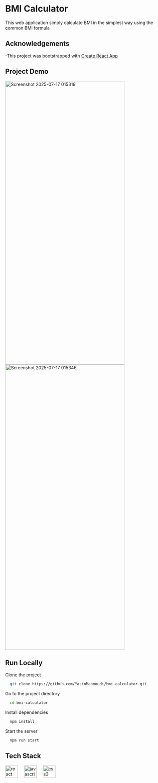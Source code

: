 
# BMI Calculator

This web application simply calculate BMI in the simplest way using the common BMI formula


## Acknowledgements

 -This project was bootstrapped with  [Create React App](https://github.com/facebook/create-react-app)


## Project Demo

<img width="380" height="905" alt="Screenshot 2025-07-17 015319" src="https://github.com/user-attachments/assets/7cff093d-bdaf-4664-b313-1c8d392a8946" />
<img width="380" height="912" alt="Screenshot 2025-07-17 015346" src="https://github.com/user-attachments/assets/e167d132-859d-478d-b053-3f9bc8c5fbc8" />



## Run Locally

Clone the project

```bash
  git clone https://github.com/YasinMahmoudi/bmi-calculator.git
```

Go to the project directory

```bash
  cd bmi-calculator
```

Install dependencies

```bash
  npm install
```

Start the server

```bash
  npm run start
```


## Tech Stack

<div align="left">
  <img src="https://cdn.jsdelivr.net/gh/devicons/devicon/icons/react/react-original.svg" height="40" alt="react logo"  />
  <img width="12" />
  <img src="https://cdn.jsdelivr.net/gh/devicons/devicon/icons/javascript/javascript-original.svg" height="40" alt="javascript logo"  />
  <img width="12" />
  <img src="https://cdn.jsdelivr.net/gh/devicons/devicon/icons/css3/css3-original.svg" height="40" alt="css3 logo"  />
</div>


